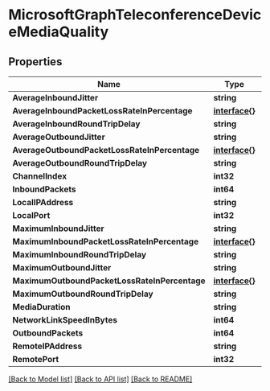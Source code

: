 # MicrosoftGraphTeleconferenceDeviceMediaQuality

## Properties

Name | Type | Description | Notes
------------ | ------------- | ------------- | -------------
**AverageInboundJitter** | **string** |  | [optional] 
**AverageInboundPacketLossRateInPercentage** | [**interface{}**](.md) |  | [optional] 
**AverageInboundRoundTripDelay** | **string** |  | [optional] 
**AverageOutboundJitter** | **string** |  | [optional] 
**AverageOutboundPacketLossRateInPercentage** | [**interface{}**](.md) |  | [optional] 
**AverageOutboundRoundTripDelay** | **string** |  | [optional] 
**ChannelIndex** | **int32** |  | [optional] 
**InboundPackets** | **int64** |  | [optional] 
**LocalIPAddress** | **string** |  | [optional] 
**LocalPort** | **int32** |  | [optional] 
**MaximumInboundJitter** | **string** |  | [optional] 
**MaximumInboundPacketLossRateInPercentage** | [**interface{}**](.md) |  | [optional] 
**MaximumInboundRoundTripDelay** | **string** |  | [optional] 
**MaximumOutboundJitter** | **string** |  | [optional] 
**MaximumOutboundPacketLossRateInPercentage** | [**interface{}**](.md) |  | [optional] 
**MaximumOutboundRoundTripDelay** | **string** |  | [optional] 
**MediaDuration** | **string** |  | [optional] 
**NetworkLinkSpeedInBytes** | **int64** |  | [optional] 
**OutboundPackets** | **int64** |  | [optional] 
**RemoteIPAddress** | **string** |  | [optional] 
**RemotePort** | **int32** |  | [optional] 

[[Back to Model list]](../README.md#documentation-for-models) [[Back to API list]](../README.md#documentation-for-api-endpoints) [[Back to README]](../README.md)



